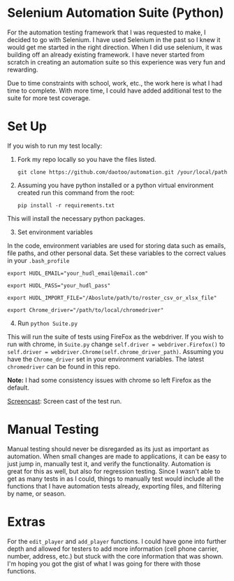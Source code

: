 # Selenium Automation Suite (Python)

For the automation testing framework that I was requested to make, I decided to go with Selenium. I have used Selenium in the past so I knew it would get me started in the right direction. When I did use selenium, it was building off an already existing framework. I have never started from scratch in creating an automation suite so this experience was very fun and rewarding.

Due to time constraints with school, work, etc., the work here is what I had time to complete. With more time, I could have added additional test to the suite for more test coverage.

# Set Up

If you wish to run my test locally:

 1. Fork my repo locally so you have the files listed. 
 
  		git clone https://github.com/daotoo/automation.git /your/local/path
    
 2. Assuming you have python installed or a python virtual environment created run this command from the root:

		pip install -r requirements.txt
This will install the necessary python packages.

3. Set environment variables

In the code, environment variables are used for storing data such as emails, file paths, and other personal data. Set these variables to the correct values in your `.bash_profile`

	export HUDL_EMAIL="your_hudl_email@email.com"

	export HUDL_PASS="your_hudl_pass"
	
	export HUDL_IMPORT_FILE="/Aboslute/path/to/roster_csv_or_xlsx_file"
	
	export Chrome_driver="/path/to/local/chromedriver"

4. Run `python Suite.py` 

This will run the suite of tests using FireFox as the webdriver. If you wish to run with chrome, in `Suite.py` change `self.driver = webdriver.Firefox()` to `self.driver = webdriver.Chrome(self.chrome_driver_path)`. Assuming you have the `Chrome_driver` set in your environment variables. The latest `chromedriver` can be found in this repo.

**Note:** I had some consistency issues with chrome so left Firefox as the default.

[Screencast](http://screencast.com/t/PzsV0JqD8JFs): Screen cast of the test run.

# Manual Testing

Manual testing should never be disregarded as its just as important as automation. When small changes are made to applications, it can be easy to just jump in, manually test it, and verify the functionality. Automation is great for this as well, but also for regression testing. Since I wasn't able to get as many tests in as I could, things to manually test would include all the functions that I have automation tests already, exporting files, and filtering by name, or season. 

# Extras

For the `edit_player` and `add_player` functions. I could have gone into further depth and allowed for testers to add more information (cell phone carrier, number, address, etc.) but stuck with the core information that was shown. I'm hoping you got the gist of what I was going for there with those functions.